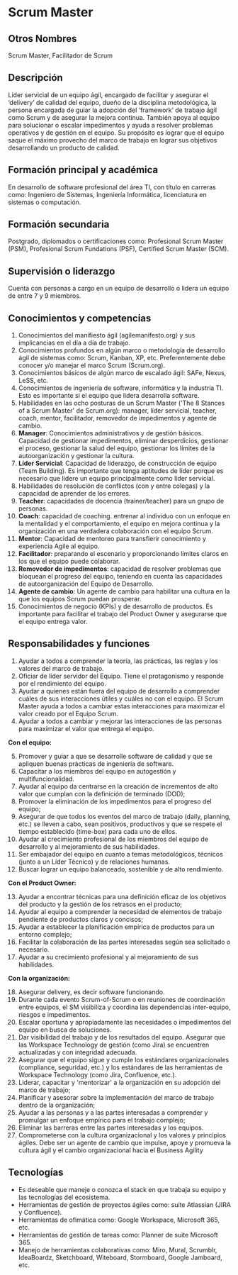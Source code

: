 # Scrum Master

## Otros Nombres

Scrum Master, Facilitador de Scrum

## Descripción

Líder servicial de un equipo ágil, encargado de facilitar y asegurar el ‘delivery’ de calidad del equipo, dueño de la disciplina metodológica, la persona encargada de guiar la adopción del ‘framework’ de trabajo ágil como Scrum y de asegurar la mejora continua. También apoya al equipo para solucionar o escalar impedimentos y ayuda a resolver problemas operativos y de gestión en el equipo. Su propósito es lograr que el equipo saque el máximo provecho del marco de trabajo en lograr sus objetivos desarrollando un producto de calidad. 

## Formación principal y académica

En desarrollo de software profesional del área TI, con título en carreras como: Ingeniero de Sistemas, Ingeniería Informática, licenciatura en sistemas o computación.

## Formación secundaria

Postgrado, diplomados o certificaciones como: Profesional Scrum Master (PSM), Profesional Scrum Fundations (PSF), Certified Scrum Master (SCM).

## Supervisión o liderazgo

Cuenta con personas a cargo en un equipo de desarrollo o lidera un equipo de entre 7 y 9 miembros.

## Conocimientos y competencias

1.	Conocimientos del manifiesto ágil (agilemanifesto.org) y sus implicancias en el día a día de trabajo.
2.	Conocimientos profundos en algún marco o metodología de desarrollo ágil de sistemas como: Scrum, Kanban, XP, etc. Preferentemente debe conocer y/o manejar el marco Scrum (Scrum.org). 
3.	Conocimientos básicos de algún marco de escalado ágil: SAFe, Nexus, LeSS, etc. 
3.	Conocimientos de ingeniería de software, informática y la industria TI. Esto es importante si el equipo que lidera desarrolla software.
4. Habilidades en las ocho posturas de un Scrum Master ('The 8 Stances of a Scrum Master' de Scrum.org): manager, líder servicial, teacher, coach, mentor, facilitador, removedor de impedimentos y agente de cambio.
5.	**Manager**: Conocimientos administrativos y de gestión básicos. Capacidad de gestionar impedimentos, eliminar desperdicios, gestionar el proceso, gestionar la salud del equipo, gestionar los límites de la autoorganización y gestionar la cultura.
6.	**Líder Servicial**: Capacidad de liderazgo, de construcción de equipo (Team Building). Es importante que tenga aptitudes de líder porque es necesario que lidere un equipo principalmente como líder servicial.
7. Habilidades de resolución de conflictos (con y entre colegas) y la capacidad de aprender de los errores.
8.	**Teacher**: capacidades de docencia (trainer/teacher) para un grupo de personas.
9. **Coach**: capacidad de coaching. entrenar al individuo con un enfoque en la mentalidad y el comportamiento, el equipo en mejora continua y la organización en una verdadera colaboración con el equipo Scrum.
10. **Mentor**: Capacidad de mentoreo para transfierir conocimiento y experiencia Agile al equipo.
11. **Facilitador**: preparando el escenario y proporcionando límites claros en los que el equipo puede colaborar.
12. **Removedor de impedimentos**: capacidad de resolver problemas que bloquean el progreso del equipo, teniendo en cuenta las capacidades de autoorganización del Equipo de Desarrollo.
13. **Agente de cambio**: Un agente de cambio para habilitar una cultura en la que los equipos Scrum puedan prosperar.
14.	Conocimientos de negocio (KPIs) y de desarrollo de productos. Es importante para facilitar el trabajo del Product Owner y asegurarse que el equipo entrega valor.

## Responsabilidades y funciones

1.	Ayudar a todos a comprender la teoría, las prácticas, las reglas y los valores del marco de trabajo.
2.	Oficiar de líder servidor del Equipo. Tiene el protagonismo y responde por el rendimiento del equipo.
3.	Ayudar a quienes están fuera del equipo de desarrollo a comprender cuáles de sus interacciones útiles y cuáles no con el equipo. El Scrum Master ayuda a todos a cambiar estas interacciones para maximizar el valor creado por el Equipo Scrum.
4.	Ayudar a todos a cambiar y mejorar las interacciones de las personas para maximizar el valor que entrega el equipo.

**Con el equipo:**

5.	Promover y guiar a que se desarrolle software de calidad y que se apliquen buenas prácticas de ingeniería de software.
6.	Capacitar a los miembros del equipo en autogestión y multifuncionalidad.
7.	Ayudar al equipo da centrarse en la creación de incrementos de alto valor que cumplan con la definición de terminado (DOD);
8.	Promover la eliminación de los impedimentos para el progreso del equipo;
9.	Asegurar de que todos los eventos del marco de trabajo (daily, planning, etc.) se lleven a cabo, sean positivos, productivos y que se respete el tiempo establecido (time-box) para cada uno de ellos.
10.	Ayudar al crecimiento profesional de los miembros del equipo de desarrollo y al mejoramiento de sus habilidades.
11.	Ser embajador del equipo en cuanto a temas metodológicos, técnicos (junto a un Líder Técnico) y de relaciones humanas.
12.	Buscar lograr un equipo balanceado, sostenible y de alto rendimiento.

**Con el Product Owner:**

13.	Ayudar a encontrar técnicas para una definición eficaz de los objetivos del producto y la gestión de los retrasos en el producto;
14.	Ayudar al equipo a comprender la necesidad de elementos de trabajo pendiente de productos claros y concisos;
15.	Ayudar a establecer la planificación empírica de productos para un entorno complejo;
16.	Facilitar la colaboración de las partes interesadas según sea solicitado o necesario.
17.	Ayudar a su crecimiento profesional y al mejoramiento de sus habilidades.

**Con la organización:**

18.	Asegurar delivery, es decir software funcionando.
19.	Durante cada evento Scrum-of-Scrum o en reuniones de coordinación entre equipos, el SM visibiliza y coordina las dependencias inter-equipo, riesgos e impedimentos.
20.	Escalar oportuna y apropiadamente las necesidades o impedimentos del equipo en busca de soluciones.
21.	Dar visibilidad del trabajo y de los resultados del equipo. Asegurar que las Workspace Technology de gestión (como Jira) se encuentren actualizadas y con integridad adecuada.
22.	Asegurar que el equipo sigue y cumple los estándares organizacionales (compliance, seguridad, etc.) y los estándares de las herramientas de Workspace Technology (como Jira, Confluence, etc.).
23.	Liderar, capacitar y 'mentorizar' a la organización en su adopción del marco de trabajo;
24.	Planificar y asesorar sobre la implementación del marco de trabajo dentro de la organización;
25.	Ayudar a las personas y a las partes interesadas a comprender y promulgar un enfoque empírico para el trabajo complejo;
26.	Eliminar las barreras entre las partes interesadas y los equipos.
27.	Comprometerse con la cultura organizacional y los valores y principios ágiles. Debe ser un agente de cambio que impulse, apoye y promueva la cultura ágil y el cambio organizacional hacia el Business Agility


## Tecnologías

- Es deseable que maneje o conozca el stack en que trabaja su equipo y las tecnologías del ecosistema.
- Herramientas de gestión de proyectos ágiles como: suite Atlassian (JIRA y Confluence).
- Herramientas de ofimática como: Google Workspace, Microsoft 365, etc.
- Herramientas de gestión de tareas como: Planner de suite Microsoft 365.
- Manejo de herramientas colaborativas como: Miro, Mural, Scrumblr, IdeaBoardz, Sketchboard, Witeboard, Stormboard, Google Jamboard, etc. 


